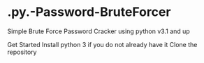 # .py.-Password-BruteForcer
Simple Brute Force Password Cracker using python v3.1 and up

Get Started
Install python 3 if you do not already have it
Clone the repository
